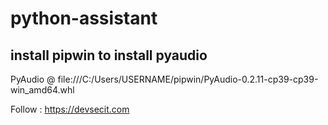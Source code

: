 # python-assistant 
## install pipwin to install pyaudio 

PyAudio @ file:///C:/Users/USERNAME/pipwin/PyAudio-0.2.11-cp39-cp39-win_amd64.whl 

Follow : https://devsecit.com 
